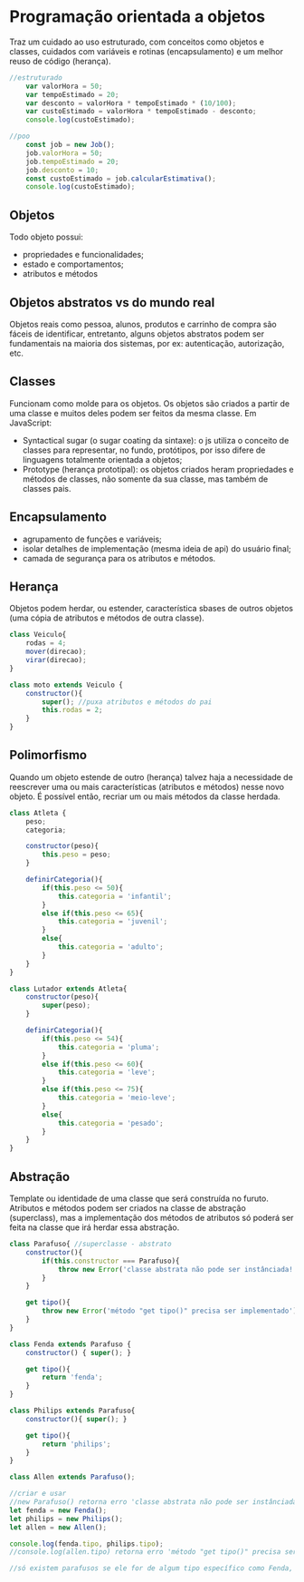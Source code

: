 # Programação orientada a objetos
Traz um cuidado ao uso estruturado, com conceitos como objetos e classes, cuidados com variáveis e rotinas (encapsulamento) e um melhor reuso de código (herança).

~~~javascript
//estruturado
    var valorHora = 50;
    var tempoEstimado = 20;
    var desconto = valorHora * tempoEstimado * (10/100);
    var custoEstimado = valorHora * tempoEstimado - desconto;
    console.log(custoEstimado);

//poo
    const job = new Job();
    job.valorHora = 50;
    job.tempoEstimado = 20;
    job.desconto = 10;
    const custoEstimado = job.calcularEstimativa();
    console.log(custoEstimado);
~~~


## Objetos
Todo objeto possui:
* propriedades e funcionalidades;
* estado e comportamentos;
* atributos e métodos

## Objetos abstratos vs do mundo real
Objetos reais como pessoa, alunos, produtos e carrinho de compra são fáceis de identificar, entretanto, alguns objetos abstratos podem ser fundamentais na maioria dos sistemas, por ex: autenticação, autorização, etc.

## Classes
Funcionam como molde para os objetos. Os objetos são criados a partir de uma classe e muitos deles podem ser feitos da mesma classe.
Em JavaScript:
* Syntactical sugar (o sugar coating da sintaxe): o js utiliza o conceito de classes para representar, no fundo, protótipos, por isso difere de linguagens totalmente orientada a objetos;
* Prototype (herança prototipal): os objetos criados heram propriedades e métodos de classes, não somente da sua classe, mas também de classes pais.

## Encapsulamento
* agrupamento de funções e variáveis;
* isolar detalhes de implementação (mesma ideia de api) do usuário final;
* camada de segurança para os atributos e métodos.

## Herança
Objetos podem herdar, ou estender, característica sbases de outros objetos (uma cópia de atributos e métodos de outra classe).

~~~javascript
class Veiculo{
    rodas = 4;
    mover(direcao);
    virar(direcao);
}

class moto extends Veiculo {
    constructor(){
        super(); //puxa atributos e métodos do pai
        this.rodas = 2;
    }
}
~~~

## Polimorfismo
Quando um objeto estende de outro (herança) talvez haja a necessidade de reescrever uma ou mais características (atributos e métodos) nesse novo objeto.
É possível então, recriar um ou mais métodos da classe herdada.

~~~javascript
class Atleta {
    peso;
    categoria;

    constructor(peso){
        this.peso = peso;
    }

    definirCategoria(){
        if(this.peso <= 50){
            this.categoria = 'infantil';
        }
        else if(this.peso <= 65){
            this.categoria = 'juvenil';
        }
        else{
            this.categoria = 'adulto';
        }
    }
}

class Lutador extends Atleta{
    constructor(peso){
        super(peso);
    }

    definirCategoria(){
        if(this.peso <= 54){
            this.categoria = 'pluma';
        }
        else if(this.peso <= 60){
            this.categoria = 'leve';
        }
        else if(this.peso <= 75){
            this.categoria = 'meio-leve';
        }
        else{
            this.categoria = 'pesado';
        }
    }
}
~~~

## Abstração
Template ou identidade de uma classe que será construída no furuto.
Atributos e métodos podem ser criados na classe de abstração (superclass), mas a implementação dos métodos de atributos só poderá ser feita na classe que irá herdar essa abstração.

~~~javascript
class Parafuso{ //superclasse - abstrato
    constructor(){
        if(this.constructor === Parafuso){
            throw new Error('classe abstrata não pode ser instânciada!');
        }
    }

    get tipo(){
        throw new Error('método "get tipo()" precisa ser implementado');
    }
}

class Fenda extends Parafuso {
    constructor() { super(); }

    get tipo(){
        return 'fenda';
    }
}

class Philips extends Parafuso{
    constructor(){ super(); }

    get tipo(){
        return 'philips';
    }
}

class Allen extends Parafuso();

//criar e usar
//new Parafuso() retorna erro 'classe abstrata não pode ser instânciada'
let fenda = new Fenda();
let philips = new Philips();
let allen = new Allen(); 

console.log(fenda.tipo, philips.tipo);
//console.log(allen.tipo) retorna erro 'método "get tipo()" precisa ser implementado'

//só existem parafusos se ele for de algum tipo específico como Fenda, Philips ou Allen
~~~